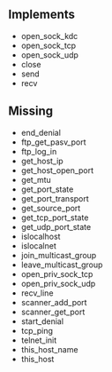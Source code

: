 ## Implements
- open_sock_kdc
- open_sock_tcp
- open_sock_udp
- close
- send
- recv

## Missing

- end_denial
- ftp_get_pasv_port
- ftp_log_in
- get_host_ip
- get_host_open_port
- get_mtu
- get_port_state
- get_port_transport
- get_source_port
- get_tcp_port_state
- get_udp_port_state
- islocalhost
- islocalnet
- join_multicast_group
- leave_multicast_group
- open_priv_sock_tcp
- open_priv_sock_udp
- recv_line
- scanner_add_port
- scanner_get_port
- start_denial
- tcp_ping
- telnet_init
- this_host_name
- this_host
